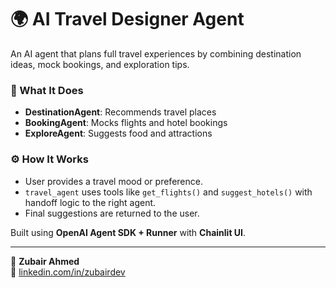 # 🌍 AI Travel Designer Agent

An AI agent that plans full travel experiences by combining destination ideas, mock bookings, and exploration tips.

### 🧠 What It Does

- **DestinationAgent**: Recommends travel places
- **BookingAgent**: Mocks flights and hotel bookings
- **ExploreAgent**: Suggests food and attractions

### ⚙️ How It Works

- User provides a travel mood or preference.
- `travel_agent` uses tools like `get_flights()` and `suggest_hotels()` with handoff logic to the right agent.
- Final suggestions are returned to the user.

Built using **OpenAI Agent SDK + Runner** with **Chainlit UI**.

---

👤 **Zubair Ahmed**  
🔗 [linkedin.com/in/zubairdev](https://linkedin.com/in/zubairdev)
